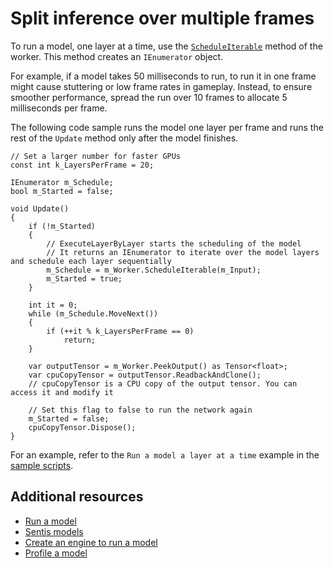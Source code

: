 # Split inference over multiple frames

To run a model, one layer at a time, use the [`ScheduleIterable`](xref:Unity.InferenceEngine.Worker.ScheduleIterable) method of the worker. This method creates an `IEnumerator` object.

For example, if a model takes 50 milliseconds to run, to run it in one frame might cause stuttering or low frame rates in gameplay. Instead, to ensure smoother performance, spread the run over 10 frames to allocate 5 milliseconds per frame.

The following code sample runs the model one layer per frame and runs the rest of the `Update` method only after the model finishes.

```
// Set a larger number for faster GPUs
const int k_LayersPerFrame = 20;

IEnumerator m_Schedule;
bool m_Started = false;

void Update()
{
    if (!m_Started)
    {
        // ExecuteLayerByLayer starts the scheduling of the model
        // It returns an IEnumerator to iterate over the model layers and schedule each layer sequentially
        m_Schedule = m_Worker.ScheduleIterable(m_Input);
        m_Started = true;
    }

    int it = 0;
    while (m_Schedule.MoveNext())
    {
        if (++it % k_LayersPerFrame == 0)
            return;
    }

    var outputTensor = m_Worker.PeekOutput() as Tensor<float>;
    var cpuCopyTensor = outputTensor.ReadbackAndClone();
    // cpuCopyTensor is a CPU copy of the output tensor. You can access it and modify it

    // Set this flag to false to run the network again
    m_Started = false;
    cpuCopyTensor.Dispose();
}
```

For an example, refer to the `Run a model a layer at a time` example in the [sample scripts](package-samples.md).

## Additional resources

- [Run a model](run-a-model.md)
- [Sentis models](models-concept.md)
- [Create an engine to run a model](create-an-engine.md)
- [Profile a model](profile-a-model.md)

